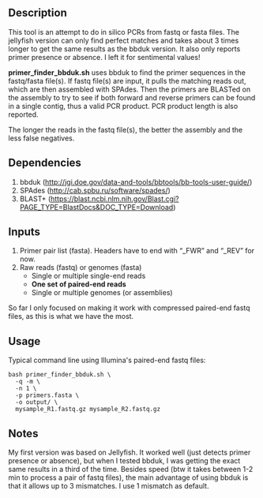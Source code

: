 ## Description

This tool is an attempt to do in silico PCRs from fastq or fasta files. The jellyfish version can only find perfect matches and takes about 3 times longer to get the same results as the bbduk version. It also only reports primer presence or absence. I left it for sentimental values!

**primer\_finder\_bbduk.sh** uses bbduk to find the primer sequences in the fastq/fasta file(s). If fastq file(s) are input, it pulls the matching reads out, which are then assembled with SPAdes. Then the primers are BLASTed on the assembly to try to see if both forward and reverse primers can be found in a single contig, thus a valid PCR product. PCR product length is also reported.

The longer the reads in the fastq file(s), the better the assembly and the less false negatives.

## Dependencies
1. bbduk (http://jgi.doe.gov/data-and-tools/bbtools/bb-tools-user-guide/)
2. SPAdes (http://cab.spbu.ru/software/spades/)
3. BLAST+ (https://blast.ncbi.nlm.nih.gov/Blast.cgi?PAGE_TYPE=BlastDocs&DOC_TYPE=Download)

## Inputs

1. Primer pair list (fasta). Headers have to end with “_FWR” and “_REV” for now.
2. Raw reads (fastq) or genomes (fasta)
    * Single or multiple single-end reads
    * **One set of paired-end reads**
    * Single or multiple genomes (or assemblies)

So far I only focused on making it work with compressed paired-end fastq files, as this is what we have the most.

## Usage

Typical command line using Illumina's paired-end fastq files:
````
bash primer_finder_bbduk.sh \
  -q -m \
  -n 1 \
  -p primers.fasta \
  -o output/ \
  mysample_R1.fastq.gz mysample_R2.fastq.gz

````

## Notes

My first version was based on Jellyfish. It worked well (just detects primer presence or absence), but when I tested bbduk, I was getting the exact same results in a third of the time. Besides speed (btw it takes between 1-2 min to process a pair of fastq files), the main advantage of using bbduk is that it allows up to 3 mismatches. I use 1 mismatch as default.

 
